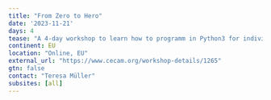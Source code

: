 ```yaml
---
title: "From Zero to Hero"
date: '2023-11-21'
days: 4
tease: "A 4-day workshop to learn how to programm in Python3 for individuals who have limited or no prior programming experience. The initial 3 days are dedicated to introducing participants to fundamental concepts of Python programming. This foundation will empower participants to independently engage and gradually improve their computing skills.  Close the workshop with a brief introduction of GitLab, with an exploration of Jupyter Book and guidance on hosting a website using GitLab."
continent: EU
location: "Online, EU"
external_url: "https://www.cecam.org/workshop-details/1265"
gtn: false
contact: "Teresa Müller"
subsites: [all]
---
```

